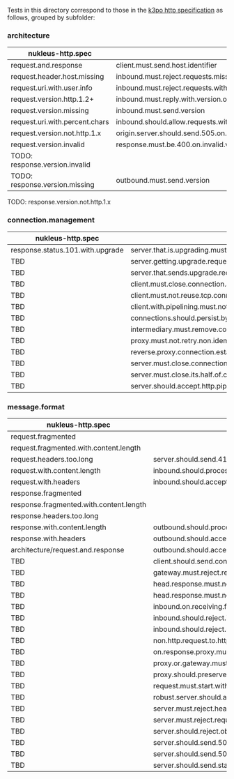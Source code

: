 Tests in this directory correspond to those in the [k3po http specification](https://github.com/k3po/k3po/tree/develop/specification/http/src/main/scripts/org/kaazing/specification/http/rfc7230/) 
as follows, grouped by subfolder:

### architecture

nukleus-http.spec              | k3po
------------------------------ | ----
request.and.response           | client.must.send.host.identifier
request.header.host.missing    | inbound.must.reject.requests.missing.host.identifier 
request.uri.with.user.info     | inbound.must.reject.requests.with.user.info.on.uri 
request.version.http.1.2+      | inbound.must.reply.with.version.one.dot.one.when.received.higher.minor.version 
request.version.missing        | inbound.must.send.version
request.uri.with.percent.chars | inbound.should.allow.requests.with.percent.chars.in.uri
request.version.not.http.1.x   | origin.server.should.send.505.on.major.version.not.equal.to.one
request.version.invalid        | response.must.be.400.on.invalid.version
TODO: response.version.invalid |
TODO: response.version.missing | outbound.must.send.version
TODO: response.version.not.http.1.x

### connection.management

nukleus-http.spec                | k3po
-------------------------------- | ----
response.status.101.with.upgrade | server.that.is.upgrading.must.send.a.101.response
TBD                              | server.getting.upgrade.request.must.respond.with.upgrade.header
TBD                              | server.that.sends.upgrade.required.must.include.upgrade.header
TBD                              | client.must.close.connection.after.request.with.connection.close
TBD                              | client.must.not.reuse.tcp.connection.when.receives.connection.close
TBD                              | client.with.pipelining.must.not.retry.pipelining.immediately.after.failure
TBD                              | connections.should.persist.by.default
TBD                              | intermediary.must.remove.connection.header.on.forward.request
TBD                              | proxy.must.not.retry.non.idempotent.requests
TBD                              | reverse.proxy.connection.established
TBD                              | server.must.close.connection.after.response.with.connection.close
TBD                              | server.must.close.its.half.of.connection.after.sending.response.if.it.receives.a.close
TBD                              | server.should.accept.http.pipelining
                                 
### message.format

nukleus-http.spec                       | k3po
--------------------------------------- | ----
request.fragmented                      | 
request.fragmented.with.content.length  | 
request.headers.too.long                | server.should.send.414.to.request.with.too.long.a.request[URI]
request.with.content.length             | inbound.should.process.request.with.content.length
request.with.headers                    | inbound.should.accept.headers
response.fragmented                     | 
response.fragmented.with.content.length |
response.headers.too.long               | 
response.with.content.length            | outbound.should.process.response.with.content.length
response.with.headers                   | outbound.should.accept.headers
architecture/request.and.response       | outbound.should.accept.no.headers
TBD                                     | client.should.send.content.length.header.in.post.even.if.no.content
TBD                                     | gateway.must.reject.request.with.multiple.different.content.length
TBD                                     | head.response.must.not.have.content
TBD                                     | head.response.must.not.have.content.though.may.have.content.length
TBD                                     | inbound.on.receiving.field.with.length.larger.than.wanting.to.process.must.reply.with.4xx
TBD                                     | inbound.should.reject.invalid.request.line
TBD                                     | inbound.should.reject.request.with.whitespace.between.start.line.and.first.header
TBD                                     | non.http.request.to.http.server.should.be.responded.to.with.400
TBD                                     | on.response.proxy.must.remove.space.in.header.with.space.between.header.name.and.colon
TBD                                     | proxy.or.gateway.must.reject.obs.in.header.value
TBD                                     | proxy.should.preserve.unrecongnized.headers
TBD                                     | request.must.start.with.request.line
TBD                                     | robust.server.should.allow.extra.CRLF.after.request.line
TBD                                     | server.must.reject.header.with.space.between.header.name.and.colon
TBD                                     | server.must.reject.request.with.multiple.different.content.length
TBD                                     | server.should.reject.obs.in.header.value
TBD                                     | server.should.send.501.to.unimplemented.methods
TBD                                     | server.should.send.501.to.unknown.transfer.encoding
TBD                                     | server.should.send.status.line.in.start.line
